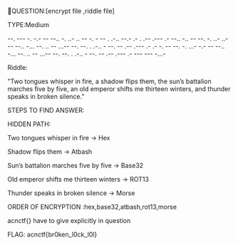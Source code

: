 QUESTION:[encrypt file ,riddle file]

 TYPE:Medium

 
--. --- -. -.- -- --.. -. ..- .. -- -. - -- . .-.. --.- .- . .-- .--- .- --.. -.. -- --. -. ..- ..- -- --.. -... --. .. -- ...-- --. --. . .-.. - --. -- .-- .--- .- .- -. -- --. -. ...- -.- -- --.. -... --. .. -- ...-- --. --. . .-.. - --. -- .-- .--- .- --- --- -...-

Riddle:

"Two tongues whisper in fire, a shadow flips them,
the sun’s battalion marches five by five,
an old emperor shifts me thirteen winters,
and thunder speaks in broken silence."

STEPS TO FIND ANSWER:

HIDDEN PATH:

Two tongues whisper in fire → Hex

Shadow flips them → Atbash

Sun’s battalion marches five by five → Base32

Old emperor shifts me thirteen winters → ROT13

Thunder speaks in broken silence → Morse


ORDER OF ENCRYPTION :hex,base32,atbash,rot13,morse

acnctf{} have to give explicitly in question



FLAG: acnctf{br0ken_l0ck_l0l}

